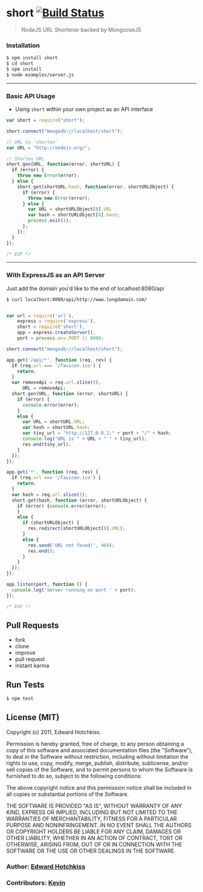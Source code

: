 
# short [![Build Status](https://secure.travis-ci.org/edwardhotchkiss/short.png)](http://travis-ci.org/edwardhotchkiss/short)

> NodeJS URL Shortener backed by MongooseJS

### Installation

```bash
$ npm install short
$ cd short
$ npm install
$ node examples/server.js
```
***

### Basic API Usage

* Using `short` within your own project as an API interface

```javascript
var short = require("short");

short.connect("mongodb://localhost/short");

// URL to 'shorten'
var URL = "http://nodejs.org/";

// Shorten URL
short.gen(URL, function(error, shortURL) {
  if (error) {
    throw new Error(error);
  } else {
    short.get(shortURL.hash, function(error, shortURLObject) {
      if (error) {
        throw new Error(error);
      } else {
        var URL = shortURLObject[0].URL
        var hash = shortURLObject[0].hash;
        process.exit(1);
      };
    });
  }
});

/* EOF */
```
***

### With ExpressJS as an API Server

Just add the domain you'd like to the end of localhost:8080/api

```bash
$ curl localhost:8080/api/http://www.longdomain.com/
```

```javascript

var url = require('url'),
    express = require('express'),
    short = require('short'),
    app = express.createServer(),
    port = process.env.PORT || 8080;

short.connect("mongodb://localhost/short");

app.get('/api/*', function (req, res) {
  if (req.url === '/favicon.ico') {
    return;
  }
  var removeApi = req.url.slice(5),
      URL = removeApi;
  short.gen(URL, function (error, shortURL) {
    if (error) {
      console.error(error);
    } 
    else {
      var URL = shortURL.URL;
      var hash = shortURL.hash;
      var tiny_url = "http://127.0.0.1:" + port + "/" + hash;
      console.log("URL is " + URL + " " + tiny_url);
      res.end(tiny_url);
    }
  });
});

app.get('*', function (req, res) {
  if (req.url === '/favicon.ico') {
    return;
  }
  var hash = req.url.slice(1);
  short.get(hash, function (error, shortURLObject) {
    if (error) {console.error(error);
    } 
    else {
      if (shortURLObject) {
        res.redirect(shortURLObject[0].URL);
      } 
      else {
        res.send('URL not found!', 404);
        res.end();
      }
    }
  });
});

app.listen(port, function () {
  console.log('Server running on port ' + port);
});

/* EOF */
```

## Pull Requests

  * fork
  * clone
  * improve
  * pull request
  * instant karma

## Run Tests

``` bash
$ npm test
```

## License (MIT)

Copyright (c) 2011, Edward Hotchkiss.

Permission is hereby granted, free of charge, to any person obtaining
a copy of this software and associated documentation files (the
"Software"), to deal in the Software without restriction, including
without limitation the rights to use, copy, modify, merge, publish,
distribute, sublicense, and/or sell copies of the Software, and to
permit persons to whom the Software is furnished to do so, subject to
the following conditions:

The above copyright notice and this permission notice shall be
included in all copies or substantial portions of the Software.

THE SOFTWARE IS PROVIDED "AS IS", WITHOUT WARRANTY OF ANY KIND,
EXPRESS OR IMPLIED, INCLUDING BUT NOT LIMITED TO THE WARRANTIES OF
MERCHANTABILITY, FITNESS FOR A PARTICULAR PURPOSE AND
NONINFRINGEMENT. IN NO EVENT SHALL THE AUTHORS OR COPYRIGHT HOLDERS BE
LIABLE FOR ANY CLAIM, DAMAGES OR OTHER LIABILITY, WHETHER IN AN ACTION
OF CONTRACT, TORT OR OTHERWISE, ARISING FROM, OUT OF OR IN CONNECTION
WITH THE SOFTWARE OR THE USE OR OTHER DEALINGS IN THE SOFTWARE.

### Author: [Edward Hotchkiss][0]
### Contributors: [Kevin][1]

[0]: http://ingklabs.com/
[1]: http://github.com/thinkroth/
